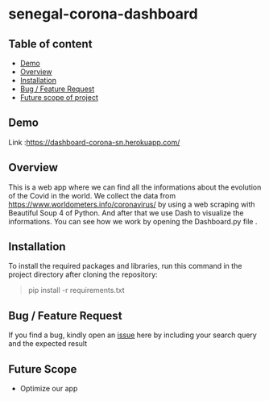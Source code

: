 # senegal-corona-dashboard
## Table of content
* [Demo](https://github.com/Lamtorodo/senegal-corona-dashboard#demo)
* [Overview](https://github.com/senegal-corona-dashboard#overview)
* [Installation](https://github.com/Lamtorodo/senegal-corona-dashboard#installation)
* [Bug / Feature Request](https://github.com/Lamtorodo/senegal-corona-dashboard#bug--feature-request)
* [Future scope of project](https://github.com/Lamtorodo/senegal-corona-dashboard#future-scope)

## Demo
Link :https://dashboard-corona-sn.herokuapp.com/ 

## Overview 
This is a web app where we can find all the informations about the evolution of the Covid in the world.
We collect the data from https://www.worldometers.info/coronavirus/ by using a web scraping with Beautiful Soup 4 of Python.
And after that we use Dash to visualize the informations.
You can see how we work by opening the Dashboard.py file .

## Installation
To install the required packages and libraries, run this command in the project directory after cloning the repository:
> pip install -r requirements.txt

## Bug / Feature Request

If you find a bug, kindly open an [issue](https://github.com/Lamtorodo/senegal-corona-dashboard/issue) here by including your search query and the expected result

## Future Scope 
* Optimize our app


